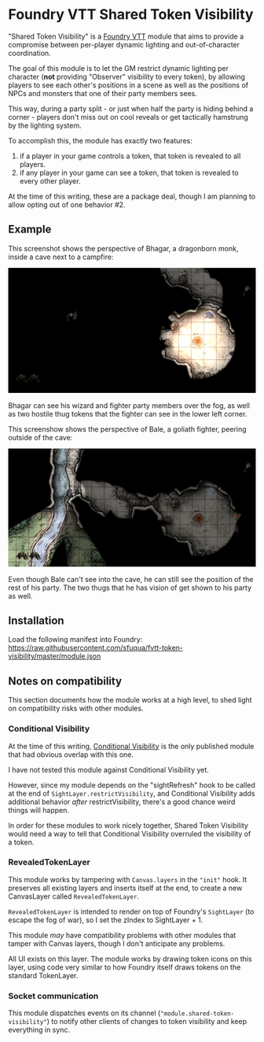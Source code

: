 # Foundry VTT Shared Token Visibility

"Shared Token Visibility" is a [Foundry VTT](https://foundryvtt.com/) module that aims to provide a compromise between per-player dynamic lighting and out-of-character coordination.

The goal of this module is to let the GM restrict dynamic lighting per character (**not** providing "Observer" visibility to every token), by allowing players to see each other's positions in a scene as well as the positions of NPCs and monsters that one of their party members sees.

This way, during a party split - or just when half the party is hiding behind a corner - players don't miss out on cool reveals or get tactically hamstrung by the lighting system.

To accomplish this, the module has exactly two features:

1. if a player in your game controls a token, that token is revealed to all players.
1. if any player in your game can see a token, that token is revealed to every other player.

At the time of this writing, these are a package deal, though I am planning to allow opting out of one behavior #2.

## Example

This screenshot shows the perspective of Bhagar, a dragonborn monk, inside a cave next to a campfire:

![Screenshot of one player's perspective](readme-images/bhagar.png)

Bhagar can see his wizard and fighter party members over the fog, as well as two hostile thug tokens that the fighter can see in the lower left corner.

This screenshow shows the perspective of Bale, a goliath fighter, peering outside of the cave:

![Screenshot of another player's perspective](readme-images/bale.png)

Even though Bale can't see into the cave, he can still see the position of the rest of his party. The two thugs that he has vision of get shown to his party as well.

## Installation

Load the following manifest into Foundry: https://raw.githubusercontent.com/sfuqua/fvtt-token-visibility/master/module.json

## Notes on compatibility

This section documents how the module works at a high level, to shed light on compatibility risks with other modules.

### Conditional Visibility

At the time of this writing, [Conditional Visibility](https://github.com/gludington/conditional-visibility) is the only published module that had obvious overlap with this one.

I have not tested this module against Conditional Visibility yet.

However, since my module depends on the "sightRefresh" hook to be called at the end of `SightLayer.restrictVisibility`, and Conditional Visibility adds additional behavior _after_ restrictVisibility, there's a good chance weird things will happen.

In order for these modules to work nicely together, Shared Token Visibility would need a way to tell that Conditional Visibility overruled the visibility of a token.

### RevealedTokenLayer

This module works by tampering with `Canvas.layers` in the `"init"` hook. It preserves all existing layers and inserts itself at the end, to create a new CanvasLayer called `RevealedTokenLayer`.

`RevealedTokenLayer` is intended to render on top of Foundry's `SightLayer` (to escape the fog of war), so I set the zIndex to SightLayer + 1.

This module _may_ have compatibility problems with other modules that tamper with Canvas layers, though I don't anticipate any problems.

All UI exists on this layer. The module works by drawing token icons on this layer, using code very similar to how Foundry itself draws tokens on the standard TokenLayer.

### Socket communication

This module dispatches events on its channel (`"module.shared-token-visibility"`) to notify other clients of changes to token visibility and keep everything in sync.
